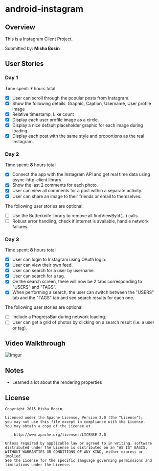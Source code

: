 # android-instagram

## Overview

This is a Instagram Client Project.
 
Submitted by: **Misha Bosin**

## User Stories

### Day 1

Time spent: **7** hours total

* [x] User can scroll through the popular posts from Instagram.
* [x] Show the following details: Graphic, Caption, Username, User profile image
* [x] Relative timestamp, Like count
* [x] Display each user profile image as a circle.
* [x] Display a nice default placeholder graphic for each image during loading.
* [x] Display each post with the same style and proportions as the real Instagram.

### Day 2

Time spent: **8** hours total

* [x] Connect the app with the Instagram API and get real time data using async-http-client library.
* [x] Show the last 2 comments for each photo.
* [x] User can view all comments for a post within a separate activity.
* [x] User can share an image to their friends or email to themselves.

The following user stories are optional:
* [ ] Use the Butterknife library to remove all findViewById(...) calls.
* [ ] Robust error handling, check if internet is available, handle network failures.

### Day 3

Time spent: **8** hours total

* [x] User can login to Instagram using OAuth login.
* [x] User can view their own feed.
* [x] User can search for a user by username.
* [x] User can search for a tag.
* [x] On the search screen, there will now be 2 tabs corresponding to "USERS" and "TAGS".
* [x] When performing a search, the user can switch between the "USERS" tab and the "TAGS" tab and see search results for each one.

The following user stories are optional:
* [ ] Include a ProgressBar during network loading.
* [ ] User can get a grid of photos by clicking on a search result (i.e. a user or tag).

## Video Walkthrough

  ![Imgur](http://i.imgur.com/i5baxfN.gif)

## Notes

* Learned a lot about the rendering properties

## License

    Copyright 2015 Misha Bosin

    Licensed under the Apache License, Version 2.0 (the "License");
    you may not use this file except in compliance with the License.
    You may obtain a copy of the License at

        http://www.apache.org/licenses/LICENSE-2.0

    Unless required by applicable law or agreed to in writing, software
    distributed under the License is distributed on an "AS IS" BASIS,
    WITHOUT WARRANTIES OR CONDITIONS OF ANY KIND, either express or implied.
    See the License for the specific language governing permissions and
    limitations under the License.